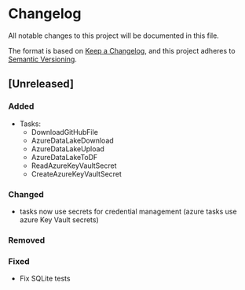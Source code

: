 # Changelog
All notable changes to this project will be documented in this file.

The format is based on [Keep a Changelog](https://keepachangelog.com/en/1.0.0/),
and this project adheres to [Semantic Versioning](https://semver.org/spec/v2.0.0.html).

## [Unreleased]
### Added
- Tasks:
  - DownloadGitHubFile
  - AzureDataLakeDownload
  - AzureDataLakeUpload
  - AzureDataLakeToDF
  - ReadAzureKeyVaultSecret
  - CreateAzureKeyVaultSecret

### Changed
- tasks now use secrets for credential management (azure tasks use azure Key Vault secrets)


### Removed


### Fixed
- Fix SQLite tests

